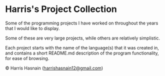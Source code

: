 # Harris's Project Collection
Some of the programming projects I have worked on throughout the years that I would like to display.

Some of these are very large projects, while others are relatively simplistic.

Each project starts with the name of the language(s) that it was created in, and contains a short README.md description of the program functionality, for ease of browsing.

&copy; Harris Hasnain (harrishasnain12@gmail.com)
